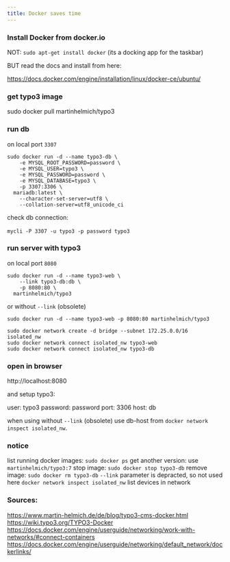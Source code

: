```yaml
---
title: Docker saves time
---
```


### Install Docker from docker.io

NOT: `sudo apt-get install docker` (its a docking app for the taskbar)

BUT read the docs and install from here:

https://docs.docker.com/engine/installation/linux/docker-ce/ubuntu/

### get typo3 image

   sudo docker pull martinhelmich/typo3

### run db

on local port `3307`

```
sudo docker run -d --name typo3-db \
    -e MYSQL_ROOT_PASSWORD=password \
    -e MYSQL_USER=typo3 \
    -e MYSQL_PASSWORD=password \
    -e MYSQL_DATABASE=typo3 \
    -p 3307:3306 \
  mariadb:latest \
    --character-set-server=utf8 \
    --collation-server=utf8_unicode_ci
```
    
check db connection:

`mycli -P 3307 -u typo3 -p password typo3`
   
### run server with typo3

on local port `8080`

```
sudo docker run -d --name typo3-web \
    --link typo3-db:db \
    -p 8080:80 \
  martinhelmich/typo3
```

or without `--link` (obsolete)

```
sudo docker run -d --name typo3-web -p 8080:80 martinhelmich/typo3

sudo docker network create -d bridge --subnet 172.25.0.0/16 isolated_nw
sudo docker network connect isolated_nw typo3-web
sudo docker network connect isolated_nw typo3-db
```

### open in browser

http://localhost:8080

and setup typo3:

user: typo3
password: password
port: 3306
host: db

when using without `--link` (obsolete) use db-host from `docker network inspect isolated_nw`.

### notice

list running docker images: `sudo docker ps`
get another version: use `martinhelmich/typo3:7`
stop image: `sudo docker stop typo3-db`
remove image: `sudo docker rm typo3-db`
`--link` parameter is depracted, so not used here
`docker network inspect isolated_nw` list devices in network

### Sources:

https://www.martin-helmich.de/de/blog/typo3-cms-docker.html
https://wiki.typo3.org/TYPO3-Docker
https://docs.docker.com/engine/userguide/networking/work-with-networks/#connect-containers
https://docs.docker.com/engine/userguide/networking/default_network/dockerlinks/
